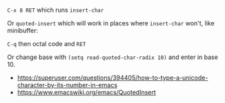 `C-x 8 RET` which runs `insert-char`

Or `quoted-insert` which will work in places where `insert-char` won't, like minibuffer:

`C-q` then octal code and `RET`

Or change base with `(setq read-quoted-char-radix 10)` and enter in base 10.

- https://superuser.com/questions/394405/how-to-type-a-unicode-character-by-its-number-in-emacs
- https://www.emacswiki.org/emacs/QuotedInsert
